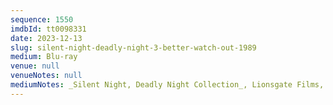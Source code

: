 ```yaml
---
sequence: 1550
imdbId: tt0098331
date: 2023-12-13
slug: silent-night-deadly-night-3-better-watch-out-1989
medium: Blu-ray
venue: null
venueNotes: null
mediumNotes: _Silent Night, Deadly Night Collection_, Lionsgate Films, 2022
---
```


